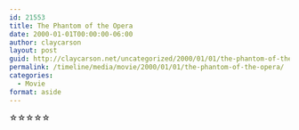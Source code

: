 ```yaml
---
id: 21553
title: The Phantom of the Opera
date: 2000-01-01T00:00:00-06:00
author: claycarson
layout: post
guid: http://claycarson.net/uncategorized/2000/01/01/the-phantom-of-the-opera/
permalink: /timeline/media/movie/2000/01/01/the-phantom-of-the-opera/
categories:
  - Movie
format: aside
---
```

<div class="media-details"></div>

<div class="media-creator"></div>

<div class="media-rating">☆☆☆☆☆</div>
